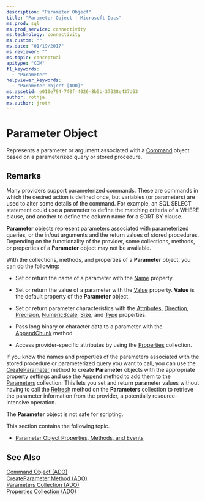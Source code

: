 ```yaml
---
description: "Parameter Object"
title: "Parameter Object | Microsoft Docs"
ms.prod: sql
ms.prod_service: connectivity
ms.technology: connectivity
ms.custom: ""
ms.date: "01/19/2017"
ms.reviewer: ""
ms.topic: conceptual
apitype: "COM"
f1_keywords: 
  - "Parameter"
helpviewer_keywords: 
  - "Parameter object [ADO]"
ms.assetid: e010e794-7f0f-4026-8b5b-37328e437d63
author: rothja
ms.author: jroth
---
```

# Parameter Object
Represents a parameter or argument associated with a [Command](./command-object-ado.md) object based on a parameterized query or stored procedure.  
  
## Remarks  
 Many providers support parameterized commands. These are commands in which the desired action is defined once, but variables (or parameters) are used to alter some details of the command. For example, an SQL SELECT statement could use a parameter to define the matching criteria of a WHERE clause, and another to define the column name for a SORT BY clause.  
  
 **Parameter** objects represent parameters associated with parameterized queries, or the in/out arguments and the return values of stored procedures. Depending on the functionality of the provider, some collections, methods, or properties of a **Parameter** object may not be available.  
  
 With the collections, methods, and properties of a **Parameter** object, you can do the following:  
  
-   Set or return the name of a parameter with the [Name](./name-property-ado.md) property.  
  
-   Set or return the value of a parameter with the [Value](./value-property-ado.md) property. **Value** is the default property of the **Parameter** object.  
  
-   Set or return parameter characteristics with the [Attributes](./attributes-property-ado.md), [Direction](./direction-property.md), [Precision](./precision-property-ado.md), [NumericScale](./numericscale-property-ado.md), [Size](./size-property-ado-parameter.md), and [Type](./type-property-ado.md) properties.  
  
-   Pass long binary or character data to a parameter with the [AppendChunk](./appendchunk-method-ado.md) method.  
  
-   Access provider-specific attributes by using the [Properties](./properties-collection-ado.md) collection.  
  
 If you know the names and properties of the parameters associated with the stored procedure or parameterized query you want to call, you can use the [CreateParameter](./createparameter-method-ado.md) method to create **Parameter** objects with the appropriate property settings and use the [Append](./append-method-ado.md) method to add them to the [Parameters](./parameters-collection-ado.md) collection. This lets you set and return parameter values without having to call the [Refresh](./refresh-method-ado.md) method on the **Parameters** collection to retrieve the parameter information from the provider, a potentially resource-intensive operation.  
  
 The **Parameter** object is not safe for scripting.  
  
 This section contains the following topic.  
  
-   [Parameter Object Properties, Methods, and Events](./parameter-object-properties-methods-and-events.md)  
  
## See Also  
 [Command Object (ADO)](./command-object-ado.md)   
 [CreateParameter Method (ADO)](./createparameter-method-ado.md)   
 [Parameters Collection (ADO)](./parameters-collection-ado.md)   
 [Properties Collection (ADO)](./properties-collection-ado.md)